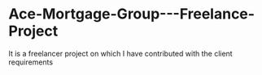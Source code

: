 # Ace-Mortgage-Group---Freelance-Project
It is a freelancer project on which I have contributed with the client requirements
